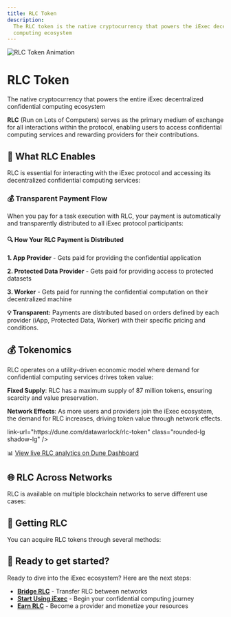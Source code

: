 ```yaml
---
title: RLC Token
description:
  The RLC token is the native cryptocurrency that powers the iExec decentralized
  computing ecosystem
---
```


<div class="flex flex-col items-center mb-8">
  <img :src="rlcGif" alt="RLC Token Animation" class="w-100 h-100 mb-4" />
  <h1 class="text-3xl font-bold text-center mb-2">RLC Token</h1>
  <p class="text-lg text-center text-gray-600 max-w-2xl">The native cryptocurrency that powers the entire iExec decentralized confidential computing ecosystem</p>
</div>

**RLC** (Run on Lots of Computers) serves as the primary medium of exchange for
all interactions within the protocol, enabling users to access confidential
computing services and rewarding providers for their contributions.

## 🎯 What RLC Enables

RLC is essential for interacting with the iExec protocol and accessing its
decentralized confidential computing services:

### 💰 Transparent Payment Flow

When you pay for a task execution with RLC, your payment is automatically and
transparently distributed to all iExec protocol participants:

<div class="bg-gradient-to-r from-blue-50 to-blue-100 dark:from-blue-900/20 dark:to-blue-800/20 rounded-lg p-6 border border-blue-200 dark:border-blue-700 my-6">
  <h4 class="text-lg font-semibold text-blue-800 dark:text-blue-200 mb-4">🔍 How Your RLC Payment is Distributed</h4>
  
  **1. App Provider** - Gets paid for providing the confidential application
  
  **2. Protected Data Provider** - Gets paid for providing access to protected datasets
  
  **3. Worker** - Gets paid for running the confidential computation on their decentralized machine
  
</div>

**💡 Transparent:** Payments are distributed based on orders defined by each
provider (iApp, Protected Data, Worker) with their specific pricing and
conditions.

## 💰 Tokenomics

RLC operates on a utility-driven economic model where demand for confidential
computing services drives token value:

**Fixed Supply**: RLC has a maximum supply of 87 million tokens, ensuring
scarcity and value preservation.

**Network Effects**: As more users and providers join the iExec ecosystem, the
demand for RLC increases, driving token value through network effects.

<div class="mt-8">
  <ImageViewer
    :image-url-dark="duneDashboard"
    image-alt="RLC Token Economics Dashboard"
    link-url="https://dune.com/datawarlock/arbitrum-economics"
    class="rounded-lg shadow-lg"
  />
  <p class="text-center text-sm text-gray-600 mt-2">
    link-url="https://dune.com/datawarlock/rlc-token"
    class="rounded-lg shadow-lg"
  />
  <p class="text-center text-sm text-gray-600 mt-2">
    📊 <a href="https://dune.com/datawarlock/rlc-token" target="_blank" rel="noopener noreferrer" class="text-blue-600 hover:text-blue-800">View live RLC analytics on Dune Dashboard</a>
  </p>
</div>

## 🌐 RLC Across Networks

RLC is available on multiple blockchain networks to serve different use cases:

<div class="grid grid-cols-1 md:grid-cols-2 gap-6 my-8">
  <DescriptionCard
    title="Ethereum Mainnet"
    icon="⟠"
    color="gray"
    :features="[
      'Original ERC-20 RLC token',
      'DeFi integrations available',
      'High liquidity markets'
    ]"
  />
  
  <DescriptionCard
    title="Bellecour Sidechain"
    icon="⚡"
    color="yellow"
    :features="[
      'xRLC native asset',
      'Gasless blockchain',
    ]"
  />
  
  <DescriptionCard
    title="Arbitrum"
    icon="🔷"
    color="blue"
    :features="[
      'Layer 2 scaling solution',
      'DeFi integrations available',
      'Reduced transaction costs',
      'Ethereum ecosystem access',
    ]"
  />
</div>

## 🔄 Getting RLC

You can acquire RLC tokens through several methods:

<div class="grid grid-cols-1 md:grid-cols-2 gap-6 my-8">
  <DescriptionCard
    title="Centralized Exchanges"
    icon="🏪"
    color="indigo"
    :features="[
      { text: 'Binance: RLC/BTC, RLC/USDT', link: 'https://www.binance.com/en/trade/RLC_BTC' },
      { text: 'Coinbase: RLC/USD', link: 'https://www.coinbase.com/price/rlc' },
      { text: 'Kraken: RLC/USD', link: 'https://pro.kraken.com/app/trade/rlc-usd' },
      { text: 'MEXC: RLC/USDT', link: 'https://www.mexc.com/exchange/RLC_USDT' },
      { text: 'BitGet: RLC/USDT', link: 'https://www.bitget.com/spot/RLCUSDT' },
      '...'
    ]"
  />
  
  <DescriptionCard
    title="Decentralized Exchanges"
    icon="🌊"
    color="purple"
    :features="[
      { text: 'ETH: RLC/ETH on Uniswap', link: 'https://app.uniswap.org/explore/pools/ethereum/0x56Ea002B411FD5887E55329852D5777EcB170713' },
      'ARB: RLC/ETH (coming soon)',
      'High liquidity DEX trading'
    ]"
  />
  
  <DescriptionCard
    title="Cross-Chain Bridging"
    icon="🌉"
    color="teal"
    :features="[
      'Bellecour Bridge',
      'Stargate Bridge (Arbitrum)',
    ]"
  />
  
  <DescriptionCard
    title="Earn RLC"
    icon="💎"
    color="pink"
    :features="[
      'Develop confidential apps',
      'Monetize protected datasets',
      'Become a compute provider',
    ]"
  />
</div>

## 🚀 Ready to get started?

Ready to dive into the iExec ecosystem? Here are the next steps:

- **[Bridge RLC](./tooling-and-explorers/bridge.md)** - Transfer RLC between
  networks
- **[Start Using iExec](./quick-start.md)** - Begin your confidential computing
  journey
- **[Earn RLC](../manage-data/guides/create-and-share-access.md)** - Become a
  provider and monetize your resources

<script setup>
import ImageViewer from '../components/ImageViewer.vue';
import DescriptionCard from '../components/DescriptionCard.vue';

// Assets
import rlcGif from '../assets/rlc/rlc.gif';
import duneDashboard from '../assets/rlc/dune-dashboard.png';
</script>
